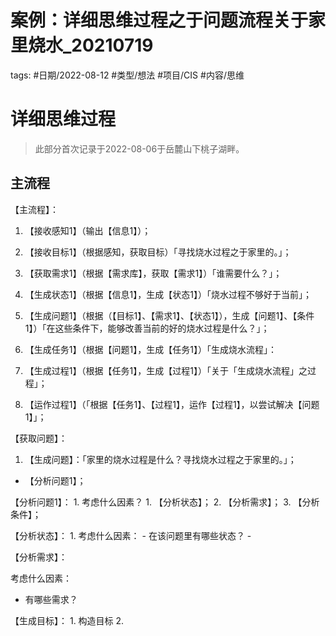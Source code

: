 # 案例：详细思维过程之于问题流程关于家里烧水_20210719


tags: #日期/2022-08-12 #类型/想法  #项目/CIS #内容/思维 


# 详细思维过程

> 此部分首次记录于2022-08-06于岳麓山下桃子湖畔。

## 主流程



【主流程】：

1. 【接收感知1】（输出【信息1】）；

2. 【接收目标1】（根据感知，获取目标）「寻找烧水过程之于家里的。」；

3. 【获取需求1】（根据【需求库】，获取【需求1】）「谁需要什么？」；

4. 【生成状态1】（根据【信息1】，生成【状态1】）「烧水过程不够好于当前」；

5. 【生成问题1】（根据（【目标1】、【需求1】、【状态1】），生成【问题1】、【条件1】）「在这些条件下，能够改善当前的好的烧水过程是什么？」；

6. 【生成任务1】（根据【问题1】，生成【任务1】）「生成烧水流程」：

7. 【生成过程1】（根据【任务1】，生成【过程1】）「关于「生成烧水流程」之过程」；

8. 【运作过程1】（「根据【任务1】、【过程1】，运作【过程1】，以尝试解决【问题1】」；

   



【获取问题】：
1. 【生成问题】：「家里的烧水过程是什么？寻找烧水过程之于家里的。」；
  - 【分析问题1】；



【分析问题1】：
	1. 考虑什么因素？
		1. 【分析状态】；
		2. 【分析需求】；
		3. 【分析条件】；

【分析状态】：
	1. 考虑什么因素：
		- 在该问题里有哪些状态？
		- 




【分析需求】：

考虑什么因素：
- 有哪些需求？


【生成目标】：
	1. 构造目标
	2. 

